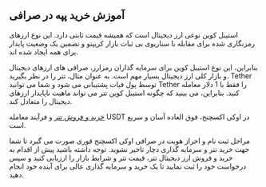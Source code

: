 

## آموزش خرید پپه در صرافی

استیبل کوین نوعی ارز دیجیتال است که همیشه قیمت ثابتی دارد. این نوع ارزهای رمزنگاری شده برای مقابله با سناریوی بی ثبات بازار کریپتو و تضمین یک وضعیت پایدار برای همه ایجاد شده اند.

بنابراین، این نوع استیبل کوین برای سرمایه گذاران رمزارز، صرافی های ارزهای دیجیتال و بازار کلی ارز دیجیتال بسیار مهم است. به عنوان مثال، تتر را در نظر بگیرید. Tether توسط پول فیات پشتیبانی می شود و شما می توانید Tether را فقط با 1 دلار معامله کنید. بنابراین، می بینید که چگونه استیبل کوین تتر می تواند ماهیت ناپایدار ارزهای دیجیتال را متعادل کند.


[خرید و فروش تتر](https://ok-ex.io/buy-and-sell/USDT/) و فرآیند معامله USDT در اوکی اکسچنج، فوق العاده آسان و سریع است.

مراحل ثبت نام و احراز هویت در صرافی اوکی اکسچنج فوری صورت می گیرد تا شما جهت خرید تتر و سرمایه گذاری دچار تاخیر نشوید. توجه داشته باشید پیش از اقدام به خرید و فروش ارز دیجیتال تتر، قیمت تتر و شرایط بازار را ارزیابی کنید و سپس درخواست خود را ثبت نمایید تا یک خرید و سرمایه گذاری عالی برای آینده خود انجام دهید.
